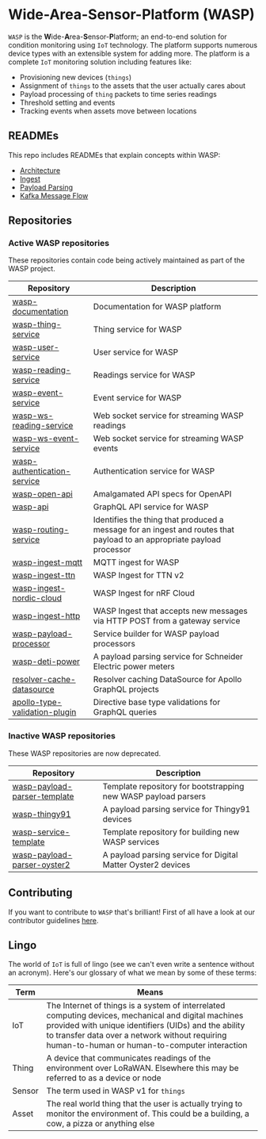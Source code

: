 # **W**ide-**A**rea-**S**ensor-**P**latform (WASP)

`WASP` is the **W**ide-**A**rea-**S**ensor-**P**latform; an end-to-end solution for condition monitoring using `IoT` technology. The platform supports numerous device types with an extensible system for adding more. The platform is a complete `IoT` monitoring solution including features like:

- Provisioning new devices (`things`)
- Assignment of `things` to the assets that the user actually cares about
- Payload processing of `thing` packets to time series readings
- Threshold setting and events
- Tracking events when assets move between locations

## READMEs

This repo includes READMEs that explain concepts within WASP:

- [Architecture](./docs/architecture.md)
- [Ingest](./docs/ingest.md)
- [Payload Parsing](./docs/payloadParsing.md)
- [Kafka Message Flow](./docs/kafkaFlow.md)

## Repositories

### Active WASP repositories

These repositories contain code being actively maintained as part of the WASP project.

| Repository                                                                                     | Description                                                                                                            |
| ---------------------------------------------------------------------------------------------- | ---------------------------------------------------------------------------------------------------------------------- |
| [wasp-documentation](https://github.com/digicatapult/wasp-documentation)                       | Documentation for WASP platform                                                                                        |
| [wasp-thing-service](https://github.com/digicatapult/wasp-thing-service)                       | Thing service for WASP                                                                                                 |
| [wasp-user-service](https://github.com/digicatapult/wasp-user-service)                         | User service for WASP                                                                                                  |
| [wasp-reading-service](https://github.com/digicatapult/wasp-reading-service)                   | Readings service for WASP                                                                                              |
| [wasp-event-service](https://github.com/digicatapult/wasp-event-service)                       | Event service for WASP                                                                                                 |
| [wasp-ws-reading-service](https://github.com/digicatapult/wasp-ws-reading-service)             | Web socket service for streaming WASP readings                                                                         |
| [wasp-ws-event-service](https://github.com/digicatapult/wasp-ws-event-service)                 | Web socket service for streaming WASP events                                                                           |
| [wasp-authentication-service](https://github.com/digicatapult/wasp-authentication-service)     | Authentication service for WASP                                                                                        |
| [wasp-open-api](https://github.com/digicatapult/wasp-open-api)                                 | Amalgamated API specs for OpenAPI                                                                                      |
| [wasp-api](https://github.com/digicatapult/wasp-api)                                           | GraphQL API service for WASP                                                                                           |
| [wasp-routing-service](https://github.com/digicatapult/wasp-routing-service)                   | Identifies the thing that produced a message for an ingest and routes that payload to an appropriate payload processor |
| [wasp-ingest-mqtt](https://github.com/digicatapult/wasp-ingest-mqtt)                           | MQTT ingest for WASP                                                                                                   |
| [wasp-ingest-ttn](https://github.com/digicatapult/wasp-ingest-ttn)                             | WASP Ingest for TTN v2                                                                                                 |
| [wasp-ingest-nordic-cloud](https://github.com/digicatapult/wasp-ingest-nordic-cloud)           | WASP Ingest for nRF Cloud                                                                                              |
| [wasp-ingest-http](https://github.com/digicatapult/wasp-ingest-http)                           | WASP Ingest that accepts new messages via HTTP POST from a gateway service                                             |
| [wasp-payload-processor](https://github.com/digicatapult/wasp-payload-processor)               | Service builder for WASP payload processors                                                                            |
| [wasp-deti-power](https://github.com/digicatapult/wasp-deti-power)                             | A payload parsing service for Schneider Electric power meters                                                          |
| [resolver-cache-datasource](https://github.com/digicatapult/resolver-cache-datasource)         | Resolver caching DataSource for Apollo GraphQL projects                                                                |
| [apollo-type-validation-plugin](https://github.com/digicatapult/apollo-type-validation-plugin) | Directive base type validations for GraphQL queries                                                                    |

### Inactive WASP repositories

These WASP repositories are now deprecated.

| Repository                                                                                   | Description                                                    |
| -------------------------------------------------------------------------------------------- | -------------------------------------------------------------- |
| [wasp-payload-parser-template](https://github.com/digicatapult/wasp-payload-parser-template) | Template repository for bootstrapping new WASP payload parsers |
| [wasp-thingy91](https://github.com/digicatapult/wasp-thingy91)                               | A payload parsing service for Thingy91 devices                 |
| [wasp-service-template](https://github.com/digicatapult/wasp-service-template)               | Template repository for building new WASP services             |
| [wasp-payload-parser-oyster2](https://github.com/digicatapult/wasp-payload-parser-oyster2)   | A payload parsing service for Digital Matter Oyster2 devices   |

## Contributing

If you want to contribute to `WASP` that's brilliant! First of all have a look at our contributor guidelines [here](./CONTRIBUTING.md).

## Lingo

The world of `IoT` is full of lingo (see we can't even write a sentence without an acronym). Here's our glossary of what we mean by some of these terms:

| Term   | Means                                                                                                                                                                                                                                                           |
| ------ | --------------------------------------------------------------------------------------------------------------------------------------------------------------------------------------------------------------------------------------------------------------- |
| IoT    | The Internet of things is a system of interrelated computing devices, mechanical and digital machines provided with unique identifiers (UIDs) and the ability to transfer data over a network without requiring human-to-human or human-to-computer interaction |
| Thing  | A device that communicates readings of the environment over LoRaWAN. Elsewhere this may be referred to as a device or node                                                                                                                                      |
| Sensor | The term used in WASP v1 for `things`                                                                                                                                                                                                                           |
| Asset  | The real world thing that the user is actually trying to monitor the environment of. This could be a building, a cow, a pizza or anything else                                                                                                                  |
